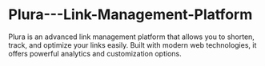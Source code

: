# Plura---Link-Management-Platform
Plura is an advanced link management platform that allows you to shorten, track, and optimize your links easily. Built with modern web technologies, it offers powerful analytics and customization options.
